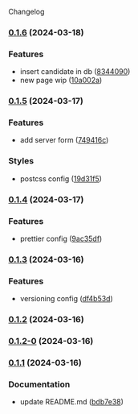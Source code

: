 Changelog
### [0.1.6](https://github.com/xabierlameiro/filtering-tool/compare/v0.1.5...v0.1.6) (2024-03-18)


### Features

* insert candidate in db ([8344090](https://github.com/xabierlameiro/filtering-tool/commit/83440901e285da36ae2e9e907fbf1aeb60d09335))
* new page wip ([10a002a](https://github.com/xabierlameiro/filtering-tool/commit/10a002a5455546f75886af6373bcd5e85b2b8c45))

### [0.1.5](https://github.com/xabierlameiro/filtering-tool/compare/v0.1.4...v0.1.5) (2024-03-17)


### Features

* add server form ([749416c](https://github.com/xabierlameiro/filtering-tool/commit/749416c764b6260e35c9adb0b4dc3c5207ccfa20))


### Styles

* postcss config ([19d31f5](https://github.com/xabierlameiro/filtering-tool/commit/19d31f50a4c9de8604a17ffda9e0df7a085f32e9))

### [0.1.4](https://github.com/xabierlameiro/filtering-tool/compare/v0.1.3...v0.1.4) (2024-03-17)

### Features

* prettier config ([9ac35df](https://github.com/xabierlameiro/filtering-tool/commit/9ac35df6c7f874eedceea70838981c445ba3619b))

### [0.1.3](https://github.com/xabierlameiro/filtering-tool/compare/v0.1.2...v0.1.3) (2024-03-16)

### Features

* versioning config ([df4b53d](https://github.com/xabierlameiro/filtering-tool/commit/df4b53da55b5cbdb88851683609d4b1eb3b62c5a))

### [0.1.2](https://github.com/xabierlameiro/filtering-tool/compare/v0.1.2-0...v0.1.2) (2024-03-16)

### [0.1.2-0](https://github.com/xabierlameiro/filtering-tool/compare/v0.1.1...v0.1.2-0) (2024-03-16)

### [0.1.1](https://github.com/xabierlameiro/filtering-tool/releases/tag/v0.1.1) (2024-03-16)

### Documentation

* update README.md ([bdb7e38](https://github.com/xabierlameiro/filtering-tool/commit/bdb7e38fd66367133be1eba4014be3fa8d824b8d))
